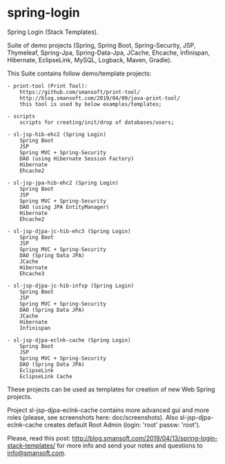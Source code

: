 # spring-login

Spring Login (Stack Templates).

Suite of demo projects (Spring, Spring Boot, Spring-Security, JSP, Thymeleaf, Spring-Jpa, Spring-Data-Jpa, JCache, Ehcache, Infinispan, Hibernate, EclipseLink, MySQL, Logback, Maven, Gradle).

This Suite contains follow demo/template projects:

	- print-tool (Print Tool):
		https://github.com/smansoft/print-tool/
		http://blog.smansoft.com/2019/04/09/java-print-tool/
		this tool is used by below examples/templates;
	
	- scripts 
		scripts for creating/init/drop of databases/users;

	- sl-jsp-hib-ehc2 (Spring Login)
		Spring Boot
		JSP
		Spring MVC + Spring-Security
		DAO (using Hibernate Session Factory)
		Hibernate
		Ehcache2
	
	- sl-jsp-jpa-hib-ehc2 (Spring Login)
		Spring Boot
		JSP
		Spring MVC + Spring-Security
		DAO (using JPA EntityManager)
		Hibernate
		Ehcache2

	- sl-jsp-djpa-jc-hib-ehc3 (Spring Login)
		Spring Boot
		JSP
		Spring MVC + Spring-Security
		DAO (Spring Data JPA)
		JCache
		Hibernate
		Ehcache3
	
	- sl-jsp-djpa-jc-hib-infsp (Spring Login)
		Spring Boot
		JSP
		Spring MVC + Spring-Security
		DAO (Spring Data JPA)
		JCache
		Hibernate
		Infinispan

	- sl-jsp-djpa-eclnk-cache (Spring Login)
		Spring Boot
		JSP
		Spring MVC + Spring-Security
		DAO (Spring Data JPA)
		EclipseLink
		EclipseLink Cache


These projects can be used as templates for creation of new Web Spring projects.

Project sl-jsp-djpa-eclnk-cache contains more advanced gui and more roles 
(please, see screenshots here: doc/screenshots).
Also sl-jsp-djpa-eclnk-cache creates default Root Admin (login: 'root' passw: 'root').

Please, read this post: http://blog.smansoft.com/2019/04/13/spring-login-stack-templates/
for more info and send your notes and questions to info@smansoft.com.
